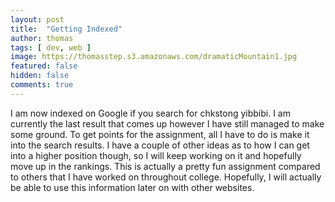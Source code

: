 ```yaml
---
layout: post
title:  "Getting Indexed"
author: thomas
tags: [ dev, web ]
image: https://thomasstep.s3.amazonaws.com/dramaticMountain1.jpg
featured: false
hidden: false
comments: true
---
```

I am now indexed on Google if you search for chkstong yibbibi. I am currently the last result that comes up however I have still managed to make some ground. To get points for the assignment, all I have to do is make it into the search results.
I have a couple of other ideas as to how I can get into a higher position though, so I will keep working on it and hopefully move up in the rankings. This is actually a pretty fun assignment compared to others that I have worked on throughout college. Hopefully, I will actually be able to use this information later on with other websites.
